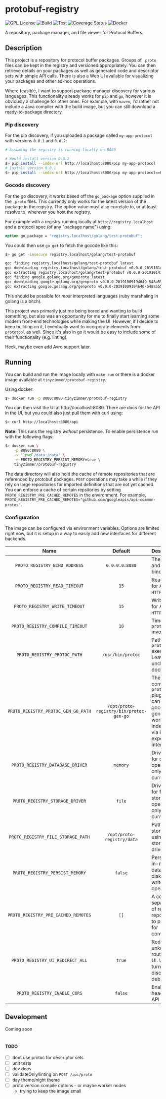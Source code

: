# protobuf-registry

[![GPL License][gpl-img]][gpl]
![Build][build-img]
![Test][test-img]
[![Coverage Status](https://coveralls.io/repos/github/tinyzimmer/protobuf-registry/badge.svg?branch=master)](https://coveralls.io/github/tinyzimmer/protobuf-registry?branch=master)
[![Docker][docker-img]][docker]

A repository, package manager, and file viewer for Protocol Buffers.

## Description

This project is a repository for protocol buffer packages.
Groups of `.proto` files can be kept in the registry and versioned appropriately.
You can then retrieve details on your packages as well as generated code and descriptor sets with simple API calls.
There is also a Web UI available for visualizing your packages and other ad-hoc operations.

Where feasible, I want to support package manager discovery for various languages.
This functionality already works for `pip` and `go`, however it is obviously a challenge for other ones.
For example, with `maven`, I'd rather not include a Java compiler with the build image, but you can still download a ready-to-package directory.

### Pip discovery

For the pip discovery, if you uploaded a package called `my-app-protocol` with versions `0.0.1` and `0.0.2`:


```bash
# Assuming the registry is running locally on 8080

# Would install version 0.0.2
$> pip install --index-url http://localhost:8080/pip my-app-protocol
# Install version 0.0.1
$> pip install --index-url http://localhost:8080/pip my-app-protocol==0.0.1
```

### Gocode discovery

For the go discovery, it works based off the `go_package` option supplied in the `.proto` files.
This currently only works for the latest version of the package in the registry.
The option value must also correlate to, or at least resolve to, wherever you host the registry.

For example with a registry running locally at `http://registry.localhost` and a protocol spec (of any "package name") using:

```proto
option go_package = "registry.localhost/golang/test-protobuf";
```

You could then use `go get` to fetch the gocode like this:

```bash
$> go get -insecure registry.localhost/golang/test-protobuf

go: finding registry.localhost/golang/test-protobuf latest
go: downloading registry.localhost/golang/test-protobuf v0.0.0-20191014153456-93e6948efcdf
go: extracting registry.localhost/golang/test-protobuf v0.0.0-20191014153456-93e6948efcdf
go: finding google.golang.org/genproto latest
go: downloading google.golang.org/genproto v0.0.0-20191009194640-548a555dbc03
go: extracting google.golang.org/genproto v0.0.0-20191009194640-548a555dbc03
```

This should be possible for _most_ interpreted languages (ruby marshaling in golang is a bitch).

This project was primarily just me being bored and wanting to build something, but also was an opportunity for me to finally start learning some modern front-end technologies while making the UI. However, if I decide to keep building on it, I eventually want to incorporate elements from [`prototool`](https://github.com/uber/prototool) as well. Since it's also in go it would be easy to include some of their functionality (e.g. linting).

Heck, maybe even add Avro support later.

## Running

You can build and run the image locally with `make run` or there is a docker image available at `tinyzimmer/protobuf-registry`.

Using docker:

```bash
$> docker run -p 8080:8080 tinyzimmer/protobuf-registry
```

You can then visit the UI at http://localhost:8080.
There are docs for the API in the UI, but you could also just pull them with curl using:

```bash
$> curl http://localhost:8080/api
```

**Note:** This runs the registry _without_ persistence.
To enable persistence run with the following flags:

```bash
$> docker run \
    -p 8080:8080 \
    -v "`pwd`/data:/data" \
    -e PROTO_REGISTRY_PERSIST_MEMORY=true \
    tinyzimmer/protobuf-registry
```

The data directory will also hold the cache of remote repositories that are referenced by protobuf packages.
`POST` operations may take a while if they rely on large repositories for imported definitions that are not yet cached.
You can enforce a cache of certain repsitories by setting `PROTO_REGISTRY_PRE_CACHED_REMOTES` in the environment.
For example, `PROTO_REGISTRY_PRE_CACHED_REMOTES="github.com/googleapis/api-common-protos"`.

### Configuration

The image can be configured via environment variables.
Options are limited right now, but it is setup in a way to easily add new interfaces for different backends.

| Name                              | Default                   |Description                                                                       |
|:---------------------------------:|:-------------------------:|:---------------------------------------------------------------------------------|
|`PROTO_REGISTRY_BIND_ADDRESS`      |`0.0.0.0:8080`             |The address and port to bind to.                                                  |
|`PROTO_REGISTRY_READ_TIMEOUT`      | `15`                      |Read timeout for API/UI `HTTP` requests.                                          |
|`PROTO_REGISTRY_WRITE_TIMEOUT`     | `15`                      |Write timeout for API/UI `HTTP` requests.                                         |
|`PROTO_REGISTRY_COMPILE_TIMEOUT`   | `10`                      |Timeout for `protoc` invocations.                                                 |
|`PROTO_REGISTRY_PROTOC_PATH`       | `/usr/bin/protoc`         |Path to the `protoc` executable. Leave unchanged in docker image.                 |
|`PROTO_REGISTRY_PROTOC_GEN_GO_PATH`|`/opt/proto-registry/bin/protoc-gen-go` |The path to a compiled `protoc-gen-go` plugin until I can get gocode generation to work independently via its exported interfaces|
|`PROTO_REGISTRY_DATABASE_DRIVER`   | `memory`                  |Driver to use for database operations, only `memory` currently.                   |
|`PROTO_REGISTRY_STORAGE_DRIVER`    | `file`                    |Driver to use for file storage operations, only `file` currently.                 |
|`PROTO_REGISTRY_FILE_STORAGE_PATH` | `/opt/proto-registry/data`|Path to file storage when using file storage driver.                              |
|`PROTO_REGISTRY_PERSIST_MEMORY`    | `false`                   |Persist the in-memory database to disk after write operations.                    |
|`PROTO_REGISTRY_PRE_CACHED_REMOTES`| `[]`                      |A comma-separated list of remote git repositories to pre-cache for compilations.  |
|`PROTO_REGISTRY_UI_REDIRECT_ALL`   | `true`                    |Redirect all unknown routes to the UI. Useful to turn off for discovery debugging.|
|`PROTO_REGISTRY_ENABLE_CORS`       | `false`                   |Enable CORS headers for API requests.                                             |

## Development

Coming soon

#  

#### TODO

 - [ ] dont use protoc for descriptor sets
 - [ ] unit tests
 - [ ] dev docs
 - [ ] validateOnly/linting on `POST /api/proto`
 - [ ] day theme/night theme
 - [ ] proto version compile options - or maybe worker nodes
   - trying to keep the image small


[build-img]: https://github.com/tinyzimmer/protobuf-registry/workflows/Build/badge.svg
[test-img]: https://github.com/tinyzimmer/protobuf-registry/workflows/Test/badge.svg
[gpl-img]: https://img.shields.io/badge/license-GPL-blue
[gpl]: https://github.com/tinyzimmer/protobuf-registry/blob/master/COPYING
[docker-img]: https://img.shields.io/badge/docker%20build-automated-066da5
[docker]: https://hub.docker.com/r/tinyzimmer/protobuf-registry
